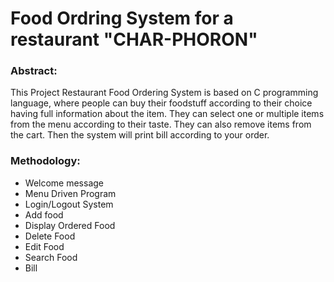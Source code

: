 # Food Ordring System for a restaurant "CHAR-PHORON"
### Abstract:

This Project Restaurant Food Ordering System is based on C programming language, where people can buy their foodstuff according to their choice having full information about the item. They can select one or multiple items from the menu according to their taste. They can also remove items from the cart. Then the system will print bill according to your order. 

### Methodology:
* Welcome message
* Menu Driven Program
* Login/Logout System
*  Add food
*  Display Ordered Food
*  Delete Food 
*  Edit Food
*  Search Food
*  Bill

